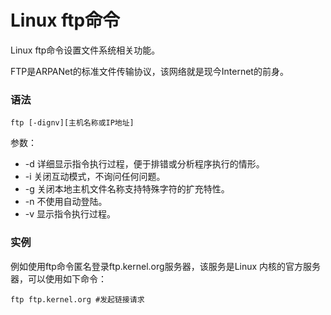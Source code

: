 # Linux ftp命令

Linux ftp命令设置文件系统相关功能。

FTP是ARPANet的标准文件传输协议，该网络就是现今Internet的前身。

### 语法

    ftp [-dignv][主机名称或IP地址]

参数：

- -d   详细显示指令执行过程，便于排错或分析程序执行的情形。
- -i   关闭互动模式，不询问任何问题。
- -g   关闭本地主机文件名称支持特殊字符的扩充特性。
- -n   不使用自动登陆。
- -v   显示指令执行过程。

### 实例

例如使用ftp命令匿名登录ftp.kernel.org服务器，该服务是Linux 内核的官方服务器，可以使用如下命令：

    ftp ftp.kernel.org #发起链接请求 
    